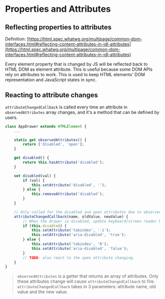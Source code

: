 # Properties and Attributes

## Reflecting properties to attributes

Definition:
[https://html.spec.whatwg.org/multipage/common-dom-interfaces.html#reflecting-content-attributes-in-idl-attributes](https://html.spec.whatwg.org/multipage/common-dom-interfaces.html#reflecting-content-attributes-in-idl-attributes)

Every element property that is changed by JS will be reflected back to HTML DOM as element attribute. This is useful because some DOM APIs rely on attributes to work. This is used to keep HTML elements' DOM representation and JavaScript states in sync.

## Reacting to attribute changes

`attributeChangedCallback` is called every time an attribute in `observedAttributes` array changes, and it's a method that can be defined by users.

```JavaScript
class AppDrawer extends HTMLElement {
    ...

    static get observedAttributes() {
        return ['disabled', 'open'];
    }

    get disabled() {
        return this.hasAttribute('disabled');
    }

    set disabled(val) {
        if (val) {
            this.setAttribute('disabled', '');
        } else {
            this.removeAttribute('disabled');
        }
    }

    // Only called for the disabled and open attributes due to observedAttributes
    attributeChangedCallback(name, oldValue, newValue) {
        // When the drawer is disabled, update keyboard/screen reader behavior.
        if (this.disabled) {
            this.setAttribute('tabindex', '-1');
            this.setAttribute('aria-disabled', 'true');
        } else {
            this.setAttribute('tabindex', '0');
            this.setAttribute('aria-disabled', 'false');
        }
        // TODO: also react to the open attribute changing.
    }
}
```

> `observedAttributes` is a getter that returns an array of attributes. Only these attributes change will cause `attributeChangedCallback` to fire.
> `attributeChangedCallback` takes in 3 parameters: attribute name, old value and the new value.
